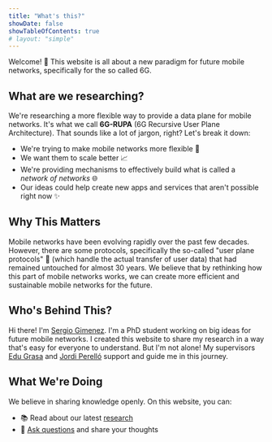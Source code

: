 ```yaml
---
title: "What's this?"
showDate: false
showTableOfContents: true
# layout: "simple"
---
```


Welcome! :wave: This website is all about a new paradigm for future mobile networks, specifically for the so called 6G.

## What are we researching?

We're researching a more flexible way to provide a data plane for mobile networks. It's what we call **6G-RUPA** (6G Recursive User Plane Architecture). That sounds like a lot of jargon, right? Let's break it down:

* We're trying to make mobile networks more flexible 🔄
* We want them to scale better 📈
* We're providing mechanisms to effectively build what is called a *network of networks* 🌐
* Our ideas could help create new apps and services that aren't possible right now :sparkles:

## Why This Matters

Mobile networks have been evolving rapidly over the past few decades. However, there are some protocols, specifically the so-called "user plane protocols" 📡 (which handle the actual transfer of user data) that had remained untouched for almost 30 years. We believe that by rethinking how this part of mobile networks works, we can create more efficient and sustainable mobile networks for the future.

## Who's Behind This?

Hi there! I'm [Sergio Gimenez](https://sergiogimenez.com). I'm a PhD student working on big ideas for future mobile networks. I created this website to share my research in a way that's easy for everyone to understand. But I'm not alone! My supervisors [Edu Grasa](https://www.linkedin.com/in/eduard-grasa-2aa97b8/) and [Jordi Perelló](https://personals.ac.upc.edu/perello/) support and guide me in this journey.

## What We're Doing

We believe in sharing knowledge openly. On this website, you can:

* 📚 Read about our latest [research](/research)
* 💬 [Ask questions](/contact) and share your thoughts

<!-- ## Join Us

We'd love for you to be part of this exciting journey:

* 📖 Check out our [easy-to-read articles](/articles)
* 🎮 Try our fun demos (coming soon!)
* 📧 [Get in touch](/contact) if you have questions or ideas
 -->
